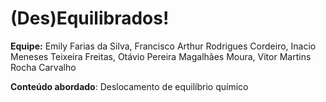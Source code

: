 # (Des)Equilibrados!

**Equipe:** Emily Farias da Silva, Francisco Arthur Rodrigues Cordeiro, Inacio Meneses Teixeira Freitas, Otávio Pereira Magalhães Moura, Vitor Martins Rocha Carvalho

**Conteúdo abordado**: Deslocamento de equilíbrio químico
